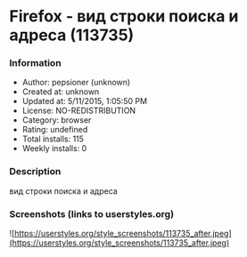 # Firefox - вид строки поиска и адреса (113735)

### Information
- Author: pepsioner (unknown)
- Created at: unknown
- Updated at: 5/11/2015, 1:05:50 PM
- License: NO-REDISTRIBUTION
- Category: browser
- Rating: undefined
- Total installs: 115
- Weekly installs: 0


### Description
вид строки поиска и адреса


### Screenshots (links to userstyles.org)
![https://userstyles.org/style_screenshots/113735_after.jpeg](https://userstyles.org/style_screenshots/113735_after.jpeg)


